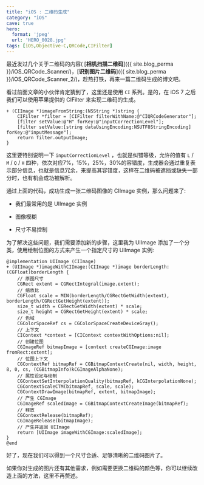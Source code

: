 ```yaml
---
title: "iOS : 二维码生成"
category: "iOS"
cave: true
hero:
  format: 'jpeg'
  url: 'HERO_0028.jpg'
tags: [iOS,Objective-C,QRCode,CIFilter]
---
```

最近发过几个关于二维码的内容( [**相机扫描二维码**]({{ site.blog_perma }}/iOS_QRCode_Scanner/)，[**识别图片二维码**]({{ site.blog_perma }}/iOS_QRCode_Scanner_2/)，趁热打铁，再来一篇二维码生成的博文吧。

看过前面文章的小伙伴肯定猜到了，这里还是使用 `CI` 系列。是的，在 iOS 7 之后我们可以使用苹果提供的 CIFilter 来实现二维码的生成。

```objc
+ (CIImage *)imageFromString:(NSString *)string {
    CIFilter *filter = [CIFilter filterWithName:@"CIQRCodeGenerator"];
    [filter setValue:@"H" forKey:@"inputCorrectionLevel"];
    [filter setValue:[string dataUsingEncoding:NSUTF8StringEncoding] forKey:@"inputMessage"];
    return filter.outputImage;
}
```

这里要特别说明一下 `inputCorrectionLevel` ，也就是纠错等级，允许的值有 `L` / `M` / `Q` / `H` 四种，依次对应7%，15%，25%，30%的容错度，生成器会通过重复表示部分信息，也就是信息冗余，来提高其容错度，这样在二维码被遮挡或缺失一部分时，也有机会成功被解析。

通过上面的代码，成功生成一张二维码图像的 CIImage 实例，那么问题来了:

* 我们最常用的是 UIImage 实例

* 图像模糊

* 尺寸不易控制

为了解决这些问题，我们需要添加新的步骤，这里我为 UIImage 添加了一个分类，使用绘制位图的方式来产生一个指定尺寸的 UIImage 实例:
```objc
@implementation UIImage (CIImage)
+ (UIImage *)imageWithCIImage:(CIImage *)image borderLength:(CGFloat)borderLength {
    // 原图尺寸
    CGRect extent = CGRectIntegral(image.extent);
    // 缩放比
    CGFloat scale = MIN(borderLength/CGRectGetWidth(extent), borderLength/CGRectGetHeight(extent));
    size_t width = CGRectGetWidth(extent) * scale;
    size_t height = CGRectGetHeight(extent) * scale;
    // 色域
    CGColorSpaceRef cs = CGColorSpaceCreateDeviceGray();
    // 上下文
    CIContext *context = [CIContext contextWithOptions:nil];
    // 创建位图
    CGImageRef bitmapImage = [context createCGImage:image fromRect:extent];
    // 位图上下文
    CGContextRef bitmapRef = CGBitmapContextCreate(nil, width, height, 8, 0, cs, (CGBitmapInfo)kCGImageAlphaNone);
    // 属性设定与绘制
    CGContextSetInterpolationQuality(bitmapRef, kCGInterpolationNone);
    CGContextScaleCTM(bitmapRef, scale, scale);
    CGContextDrawImage(bitmapRef, extent, bitmapImage);
    // 产生 CGImage
    CGImageRef scaledImage = CGBitmapContextCreateImage(bitmapRef);
    // 释放
    CGContextRelease(bitmapRef);
    CGImageRelease(bitmapImage);
    // 产生并返回 UIImage
    return [UIImage imageWithCGImage:scaledImage];
}
@end
```

好了，现在我们可以得到一个尺寸合适、足够清晰的二维码图片了。

如果你对生成的图片还有其他需求，例如需要更换二维码的颜色等，你可以继续改造上面的方法，这里不再赘述。
